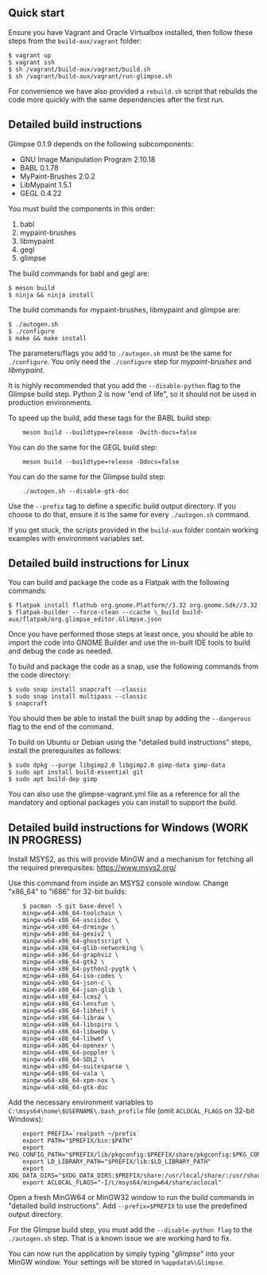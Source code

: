 ## Quick start

Ensure you have Vagrant and Oracle Virtualbox installed, then follow
these steps from the `build-aux/vagrant` folder:

```
$ vagrant up
$ vagrant ssh
$ sh /vagrant/build-aux/vagrant/build.sh
$ sh /vagrant/build-aux/vagrant/run-glimpse.sh
```

For convenience we have also provided a `rebuild.sh` script that rebuilds the code more quickly with the same dependencies after the first run.

## Detailed build instructions

Glimpse 0.1.9 depends on the following subcomponents:

- GNU Image Manipulation Program 2.10.18
- BABL 0.1.78
- MyPaint-Brushes 2.0.2
- LibMypaint 1.5.1
- GEGL 0.4.22

You must build the components in this order:

1. babl
2. mypaint-brushes
3. libmypaint
4. gegl
5. glimpse

The build commands for babl and gegl are:

```
$ meson build
$ ninja && ninja install
```

The build commands for mypaint-brushes, libmypaint and glimpse are:

```
$ ./autogen.sh
$ ./configure
$ make && make install
```

The parameters/flags you add to `./autogen.sh` must be the same for `./configure`. You only need the `./configure` step for _mypaint-brushes_ and _libmypaint_.

It is highly recommended that you add the `--disable-python` flag to the Glimpse build step. Python 2 is now "end of life", so it should not be used in production environments.

To speed up the build, add these tags for the BABL build step:

```
    meson build --buildtype=release -Dwith-docs=false
```

You can do the same for the GEGL build step:

```
    meson build --buildtype=release -Ddocs=false
```

You can do the same for the Glimpse build step:

```
    ./autogen.sh --disable-gtk-doc
```

Use the `--prefix` tag to define a specific build output directory. If you choose to do that, ensure it is the same for every `./autogen.sh` command.

If you get stuck, the scripts provided in the `build-aux` folder contain working examples with environment variables set.

## Detailed build instructions for Linux

You can build and package the code as a Flatpak with the following commands:

```
$ flatpak install flathub org.gnome.Platform//3.32 org.gnome.Sdk//3.32
$ flatpak-builder --force-clean --ccache \_build build-aux/flatpak/org.glimpse_editor.Glimpse.json
```

Once you have performed those steps at least once, you should be able to import the code into GNOME Builder and use the in-built IDE tools to build and debug the code as needed.

To build and package the code as a snap, use the following commands from the code directory:

```
$ sudo snap install snapcraft --classic
$ sudo snap install multipass --classic
$ snapcraft
```

You should then be able to install the built snap by adding the `--dangerous` flag to the end of the command.

To build on Ubuntu or Debian using the "detailed build instructions" steps, install the prerequisites as follows:

```
$ sudo dpkg --purge libgimp2.0 libgimp2.0 gimp-data gimp-data
$ sudo apt install build-essential git
$ sudo apt build-dep gimp
```

You can also use the glimpse-vagrant.yml file as a reference for all the mandatory and optional packages you can install to support the build.

## Detailed build instructions for Windows (WORK IN PROGRESS)

Install MSYS2, as this will provide MinGW and a mechanism for fetching all the required prerequisites: https://www.msys2.org/

Use this command from inside an MSYS2 console window. Change "x86_64" to "i686" for 32-bit builds:

```
    $ pacman -S git base-devel \
    mingw-w64-x86_64-toolchain \
    mingw-w64-x86_64-asciidoc \
    mingw-w64-x86_64-drmingw \
    mingw-w64-x86_64-gexiv2 \
    mingw-w64-x86_64-ghostscript \
    mingw-w64-x86_64-glib-networking \
    mingw-w64-x86_64-graphviz \
    mingw-w64-x86_64-gtk2 \
    mingw-w64-x86_64-python2-pygtk \
    mingw-w64-x86_64-iso-codes \
    mingw-w64-x86_64-json-c \
    mingw-w64-x86_64-json-glib \
    mingw-w64-x86_64-lcms2 \
    mingw-w64-x86_64-lensfun \
    mingw-w64-x86_64-libheif \
    mingw-w64-x86_64-libraw \
    mingw-w64-x86_64-libspiro \
    mingw-w64-x86_64-libwebp \
    mingw-w64-x86_64-libwmf \
    mingw-w64-x86_64-openexr \
    mingw-w64-x86_64-poppler \
    mingw-w64-x86_64-SDL2 \
    mingw-w64-x86_64-suitesparse \
    mingw-w64-x86_64-vala \
    mingw-w64-x86_64-xpm-nox \
    mingw-w64-x86_64-gtk-doc
```

Add the necessary environment variables to `C:\msys64\home\$USERNAME\.bash_profile` file (omit `ACLOCAL_FLAGS` on 32-bit Windows):

```
    export PREFIX=`realpath ~/prefix`
    export PATH="$PREFIX/bin:$PATH"
    export PKG_CONFIG_PATH="$PREFIX/lib/pkgconfig:$PREFIX/share/pkgconfig:$PKG_CONFIG_PATH"
    export LD_LIBRARY_PATH="$PREFIX/lib:$LD_LIBRARY_PATH"
    export XDG_DATA_DIRS="$XDG_DATA_DIRS:$PREFIX/share:/usr/local/share/:/usr/share/"
    export ACLOCAL_FLAGS="-I/c/msys64/mingw64/share/aclocal"
```

Open a fresh MinGW64 or MinGW32 window to run the build commands in "detailed build instructions". Add `--prefix=$PREFIX` to use the predefined output directory.

For the Glimpse build step, you must add the `--disable-python flag` to the `./autogen.sh` step. That is a known issue we are working hard to fix.

You can now run the application by simply typing "_glimpse_" into your MinGW window. Your settings will be stored in `%appdata%\Glimpse`.
